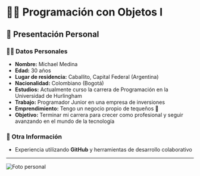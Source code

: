 # 👨‍💻 Programación con Objetos I  
## 📌 Presentación Personal  

### 🙋‍♂️ Datos Personales  
- **Nombre:** Michael Medina  
- **Edad:** 30 años  
- **Lugar de residencia:** Caballito, Capital Federal (Argentina)  
- **Nacionalidad:** Colombiano (Bogotá)  
- **Estudios:** Actualmente curso la carrera de Programación en la Universidad de Hurlingham  
- **Trabajo:** Programador Junior en una empresa de inversiones  
- **Emprendimiento:** Tengo un negocio propio de tequeños 🍴  
- **Objetivo:** Terminar mi carrera para crecer como profesional y seguir avanzando en el mundo de la tecnología  

### 🌟 Otra Información  
- Experiencia utilizando **GitHub** y herramientas de desarrollo colaborativo  

---

![Foto personal](mia.png)
